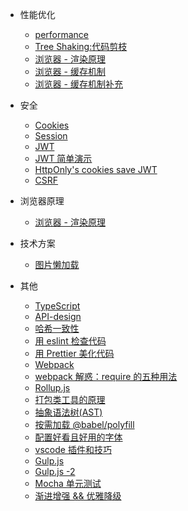 - 性能优化

  - [performance](engineering/web-performance-optimization.md)
  - [Tree Shaking:代码剪枝](engineering/tree-sharking.md)
  - [浏览器 - 渲染原理](engineering/Browser-Rendering-Principle.md)
  - [浏览器 - 缓存机制](engineering/Cache-mechanism.md)
  - [浏览器 - 缓存机制补充](engineering/Cache-mechanism-supplement.md)

- 安全
  - [Cookies](engineering/cookies.md)
  - [Session](engineering/session.md)
  - [JWT](engineering/JSON-Web-Token.md)
  - [JWT 简单演示](engineering/jwt-simple-demo.md)
  - [HttpOnly's cookies save JWT](engineering/use-cookies-save-jwt-token.md)
  - [CSRF](engineering/anti-CSRF.md)

- 浏览器原理

  - [浏览器 - 渲染原理](engineering/Browser-Rendering-Principle.md)

- 技术方案

  - [图片懒加载](engineering/Picture-Lazy-Loading.md)

- 其他

  - [TypeScript](engineering/TypeScript.md)
  - [API-design](engineering/API-design.md)
  - [哈希一致性](engineering/Hash-consistency.md)
  - [用 eslint 检查代码](engineering/eslint.md)
  - [用 Prettier 美化代码](engineering/prettier.md)
  - [Webpack](engineering/Webpack.md)
  - [webpack 解惑：require 的五种用法](engineering/webpack-5-require.md)
  - [Rollup.js](engineering/rollupJS.md)
  - [打包类工具的原理](engineering/The-principle-of-package.md)
  - [抽象语法树(AST)](engineering/javascript-ast.md)
  - [按需加载 @babel/polyfill](engineering/babel-polyfill.md)
  - [配置好看且好用的字体](engineering/Code-Typeface.md)
  - [vscode 插件和技巧](engineering/vscode.md)
  - [Gulp.js](engineering/gulp.md)
  - [Gulp.js -2](engineering/gulp-new.md)
  - [Mocha 单元测试](engineering/Mocha.md)
  - [渐进增强 && 优雅降级](engineering/Enhancement-Degradation.md)
